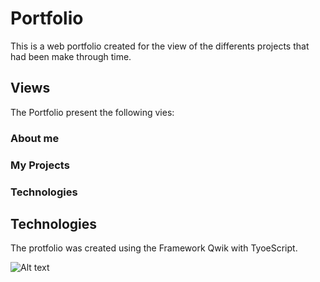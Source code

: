 # Portfolio

This is a web portfolio created for the view of the differents projects that had been make through time.

## Views

The Portfolio present the following vies:

### About me

### My Projects

### Technologies

## Technologies

The protfolio was created using the Framework Qwik with TyoeScript. 

![Alt text](relative%20path/to/img.jpg?raw=true "Title")


